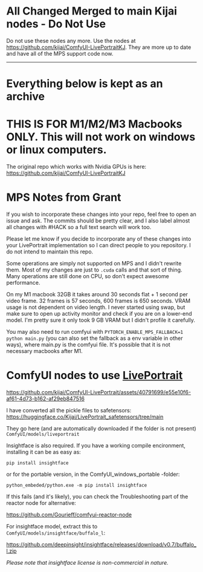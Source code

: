 # All Changed Merged to main Kijai nodes - Do Not Use

Do not use these nodes any more. Use the nodes at https://github.com/kijai/ComfyUI-LivePortraitKJ. They are more up to date and have all of the MPS support code now.

---
# Everything below is kept as an archive

# THIS IS FOR M1/M2/M3 Macbooks ONLY. This will not work on windows or linux computers.

The original repo which works with Nvidia GPUs is here: https://github.com/kijai/ComfyUI-LivePortraitKJ

# MPS Notes from Grant

If you wish to incorporate these changes into your repo, feel free to open an issue and ask. The commits should be pretty clear, and I also label almost all changes with #HACK so a full text search will work too. 

Please let me know if you decide to incorporate any of these changes into your LivePortrait implementation so I can direct people to you repository. I do not intend to maintain this repo.

Some operations are simply not supported on MPS and I didn't rewrite them. Most of my changes are just to `.cuda` calls and that sort of thing. Many operations are still done on CPU, so don't expect awesome performance.

On my M1 macbook 32GB it takes around 30 seconds flat + 1 second per video frame. 32 frames is 57 seconds, 600 frames is 650 seconds. VRAM usage is not dependent on video length. I never started using swap, but make sure to open up activity monitor and check if you are on a lower-end model. I'm pretty sure it only took 9 GB VRAM but I didn't profile it carefully.

You may also need to run comfyui with `PYTORCH_ENABLE_MPS_FALLBACK=1 python main.py` (you can also set the fallback as a env variable in other ways), where main.py is the comfyui file. It's possible that it is not necessary macbooks after M1. 

# ComfyUI nodes to use [LivePortrait](https://github.com/KwaiVGI/LivePortrait)


https://github.com/kijai/ComfyUI-LivePortrait/assets/40791699/e55e10f6-af61-4d73-b162-af29eb847516


I have converted all the pickle files to safetensors: https://huggingface.co/Kijai/LivePortrait_safetensors/tree/main

They go here (and are automatically downloaded if the folder is not present) `ComfyUI/models/liveportrait`


Insightface is also required.
If you have a working compile encironment, installing it can be as easy as:

`pip install insightface`

or for the portable version, in the ComfyUI_windows_portable -folder:

`python_embeded/python.exe -m pip install insightface`

If this fails (and it's likely), you can check the Troubleshooting part of the reactor node for alternative:

https://github.com/Gourieff/comfyui-reactor-node

For insightface model, extract this to `ComfyUI/models/insightface/buffalo_l`:

https://github.com/deepinsight/insightface/releases/download/v0.7/buffalo_l.zip

*Please note that insightface license is non-commercial in nature.*
